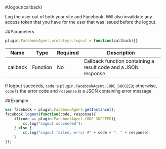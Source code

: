 #.logout(callback)

Log the user out of both your site and Facebook. Will also invalidate any access token that you have for the user that was issued before the logout.

##Parameters

```javascript
plugin.FacebookAgent.prototype.logout = function(callback){}
```

|Name|Type|Required|Description|
|----|----|--------|-----------|
|callback|Function|No|Callback function containing a result code and a JSON response.|

If logout succeeds, `code` is `plugin.FacebookAgent.CODE_SUCCEED`; otherwise, `code` is the error code and `response` is a JSON containing error message.

##Example

```javascript
var facebook = plugin.FacebookAgent.getInstance();
facebook.logout(function(code, response){
    if(code == plugin.FacebookAgent.CODE_SUCCEED){
        cc.log("Logout succeeded");
    } else {
        cc.log("Logout failed, error #" + code + ": " + response);
    }
});
```
